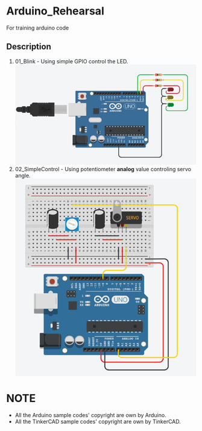 # Arduino_Rehearsal
For training arduino code

## Description
1. 01_Blink - Using simple GPIO control the LED.  
![Image_from_tinkercad_01](/img/01_blink.PNG)
2. 02_SimpleControl - Using potentiometer **analog** value controling servo angle.  
![Image_from_tinkercad_02](/img/01_SimpleControl.PNG)

# NOTE
- All the Arduino sample codes' copyright are own by Arduino.
- All the TinkerCAD sample codes' copyright are own by TinkerCAD.
